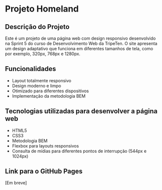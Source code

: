 # Projeto Homeland

## Descrição do Projeto
Este é um projeto de uma página web com design responsivo desenvolvido na Sprint 5 do curso de Desenvolvimento Web da TripeTen. O site apresenta um design adaptativo que funciona em diferentes tamanhos de tela, como por exemplo, 320px, 768px e 1280px.

## Funcionalidades
- Layout totalmente responsivo
- Design moderno e limpo
- Otimizado para diferentes dispositivos
- Implementação da metodologia BEM

## Tecnologias utilizadas para desenvolver a página web
- HTML5
- CSS3
- Metodologia BEM
- Flexbox para layouts responsivos
- Consulta de mídias para diferentes pontos de interrupção (544px e 1024px)

## Link para o GitHub Pages
[Em breve]

